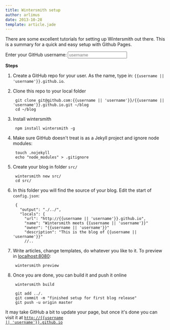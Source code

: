 ```yaml
---
title: Wintersmith setup
author: arlimus
date: 2013-10-28
template: article.jade
---
```


There are some excellent tutorials for setting up Wintersmith out there. This is a summary for a quick and easy setup with Github Pages.

<span class="more"></span>

<div>
  <label>Enter your GitHub username:</label>
  <input type="text" ng-model="username" placeholder="username" />
</div>

**Steps**

1. Create a GitHub repo for your user. As the name, type in: `{{username || 'username'}}.github.io`.

2. Clone this repo to your local folder

        git clone git@github.com:{{username || 'username'}}/{{username || 'username'}}.github.io.git ~/blog
        cd ~/blog

3. Install wintersmith

        npm install wintersmith -g

4. Make sure GitHub doesn't treat is as a Jekyll project and ignore node modules:

        touch .nojekyll
        echo "node_modules" > .gitignore

5. Create your blog in folder `src/`

        wintersmith new src/
        cd src/

6. In this folder you will find the source of your blog. Edit the start of `config.json`:

        {
          "output": "./../",
          "locals": {
            "url": "http://{{username || 'username'}}.github.io",
            "name": "Wintersmith meets {{username || 'username'}}"
            "owner": "{{username || 'username'}}"
            "description": "This is the blog of {{username || 'username'}}"
            //..

7. Write articles, change templates, do whatever you like to it. To preview in [localhost:8080](http://localhost:8080):

        wintersmith preview

8. Once you are done, you can build it and push it online

        wintersmith build

        git add ../.
        git commit -m "finished setup for first blog release"
        git push -u origin master

It may take GitHub a bit to update your page, but once it's done you can visit it at <a href="http://{{username || 'username'}}.github.io"><code>http://{{username || 'username'}}.github.io</code></a>
